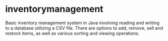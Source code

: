 ﻿# inventorymanagement
Basic inventory management system in Java involving reading and writing to a database utilizing a CSV file. There are options to add, remove, sell and restock items, as well as various sorting and viewing operations.
